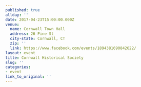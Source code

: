 ```yaml
---
published: true
allday: ''
date: 2017-04-23T15:00:00.000Z
venue: 
  name: Cornwall Town Hall
  address: 26 Pine St
  city-state: Cornwall, CT
  zip: ''
  link: https://www.facebook.com/events/1894381690842622/
layout: event
title: Cornwall Historical Society
slug: ''
categories:
- event
link_to_original: ''
---
```

